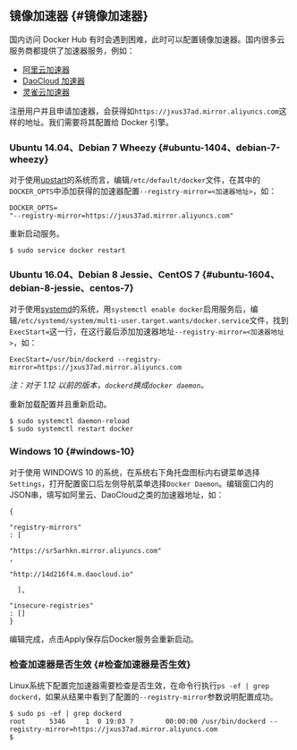 ## 镜像加速器 {#镜像加速器}

国内访问 Docker Hub 有时会遇到困难，此时可以配置镜像加速器。国内很多云服务商都提供了加速器服务，例如：

* [阿里云加速器](https://cr.console.aliyun.com/#/accelerator)
* [DaoCloud 加速器](https://www.daocloud.io/mirror#accelerator-doc)
* [灵雀云加速器](http://docs.alauda.cn/feature/accelerator.html)

注册用户并且申请加速器，会获得如`https://jxus37ad.mirror.aliyuncs.com`这样的地址。我们需要将其配置给 Docker 引擎。

### Ubuntu 14.04、Debian 7 Wheezy {#ubuntu-1404、debian-7-wheezy}

对于使用[upstart](http://upstart.ubuntu.com/)的系统而言，编辑`/etc/default/docker`文件，在其中的`DOCKER_OPTS`中添加获得的加速器配置`--registry-mirror=<加速器地址>`，如：

```
DOCKER_OPTS=
"--registry-mirror=https://jxus37ad.mirror.aliyuncs.com"
```

重新启动服务。

```
$ sudo service docker restart

```

### Ubuntu 16.04、Debian 8 Jessie、CentOS 7 {#ubuntu-1604、debian-8-jessie、centos-7}

对于使用[systemd](https://www.freedesktop.org/wiki/Software/systemd/)的系统，用`systemctl enable docker`启用服务后，编辑`/etc/systemd/system/multi-user.target.wants/docker.service`文件，找到`ExecStart=`这一行，在这行最后添加加速器地址`--registry-mirror=<加速器地址>`，如：

```
ExecStart=/usr/bin/dockerd --registry-mirror=https://jxus37ad.mirror.aliyuncs.com

```

_注：对于 1.12 以前的版本，`dockerd`换成`docker daemon`。_

重新加载配置并且重新启动。

```
$ sudo systemctl daemon-reload
$ sudo systemctl restart docker

```

### Windows 10 {#windows-10}

对于使用 WINDOWS 10 的系统，在系统右下角托盘图标内右键菜单选择`Settings`，打开配置窗口后左侧导航菜单选择`Docker Daemon`。编辑窗口内的JSON串，填写如阿里云、DaoCloud之类的加速器地址，如：

```
{
  
"registry-mirrors"
: [
    
"https://sr5arhkn.mirror.aliyuncs.com"
,
    
"http://14d216f4.m.daocloud.io"

  ],
  
"insecure-registries"
: []
}

```

编辑完成，点击Apply保存后Docker服务会重新启动。

### 检查加速器是否生效 {#检查加速器是否生效}

Linux系统下配置完加速器需要检查是否生效，在命令行执行`ps -ef | grep dockerd`，如果从结果中看到了配置的`--registry-mirror`参数说明配置成功。

```
$ sudo ps -ef | grep dockerd
root      5346     1  0 19:03 ?        00:00:00 /usr/bin/dockerd --registry-mirror=https://jxus37ad.mirror.aliyuncs.com
$
```



